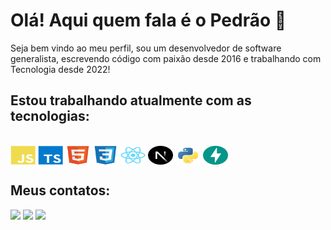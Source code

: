 # Olá! Aqui quem fala é o Pedrão 👋

Seja bem vindo ao meu perfil, sou um desenvolvedor de software generalista, escrevendo código com paixão desde 2016 e trabalhando com Tecnologia desde 2022!

## Estou trabalhando atualmente com as tecnologias:
<div style="display: inline_block"><br>
  <img align="center" alt="Pedrão-Js" height="30" width="40" src="https://raw.githubusercontent.com/devicons/devicon/master/icons/javascript/javascript-plain.svg">
  <img align="center" alt="Pedrão-Ts" height="30" width="40" src="https://raw.githubusercontent.com/devicons/devicon/master/icons/typescript/typescript-plain.svg">
  <img align="center" alt="Pedrão-HTML" height="30" width="40" src="https://raw.githubusercontent.com/devicons/devicon/master/icons/html5/html5-original.svg">
  <img align="center" alt="Pedrão-CSS" height="30" width="40" src="https://raw.githubusercontent.com/devicons/devicon/master/icons/css3/css3-original.svg">
  <img align="center" alt="Pedrão-React" height="30" width="40" src="https://raw.githubusercontent.com/devicons/devicon/master/icons/react/react-original.svg">
  <img align="center" alt="Pedrão-Next" height="30" width="40" src="https://raw.githubusercontent.com/devicons/devicon/master/icons/nextjs/nextjs-original.svg">
  <img align="center" alt="Pedrão-Python" height="30" width="40" src="https://raw.githubusercontent.com/devicons/devicon/master/icons/python/python-original.svg">
  <img align="center" alt="Pedrão-FastApi" height="30" width="40" src="https://raw.githubusercontent.com/devicons/devicon/master/icons/fastapi/fastapi-original.svg">
</div>

## Meus contatos:
<div> 
  <a href="[https://discord.gg/wagxzStdcR](https://discord.gg/s5MAXjJK)" target="_blank"><img src="https://img.shields.io/badge/Discord-7289DA?style=for-the-badge&logo=discord&logoColor=white" target="_blank"></a> 
  <a href = "mailto:pedrolucasferreiracarvalho7@gmail.com"><img src="https://img.shields.io/badge/-Gmail-%23333?style=for-the-badge&logo=gmail&logoColor=white" target="_blank"></a>
  <a href="www.linkedin.com/in/pedro-lucas-ferreira-carvalho-133a83162" target="_blank"><img src="https://img.shields.io/badge/-LinkedIn-%230077B5?style=for-the-badge&logo=linkedin&logoColor=white" target="_blank"></a> 
  
</div>
